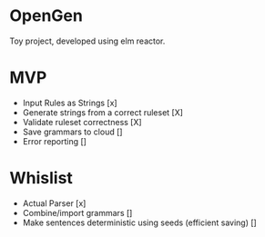 # OpenGen
Toy project, developed using elm reactor.

# MVP
- Input Rules as Strings [x]
- Generate strings from a correct ruleset [X]
- Validate ruleset correctness [X]
- Save grammars to cloud []
- Error reporting []


# Whislist
- Actual Parser [x]
- Combine/import grammars []
- Make sentences deterministic using seeds (efficient saving) []